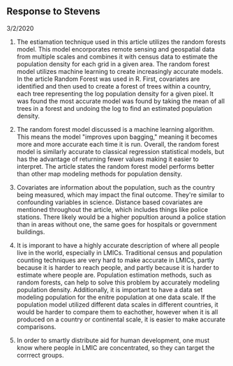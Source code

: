 ## Response to Stevens
3/2/2020

1) The estiamation technique used in this article utilizes the random forests model. This model encorporates remote sensing and geospatial
data from multiple scales and combines it with census data to estimate the population density for each grid in a given area. The
random forest model utilizes machine learning to create increasingly accurate models. In the article Random Forest was used in R. First,
covariates are identified and then used to create a forest of trees within a country, each tree representing the log population density
for a given pixel. It was found the most accurate model was found by taking the mean of all trees in a forest and undoing the log to
find an estimated population density.

2) The random forest model discussed is a machine learning algorithm. This means the model "improves upon bagging," meaning it becomes
more and more accurate each time it is run. Overall, the random forest model is similarly accurate to classical regression statistical
models, but has the advantage of returning fewer values making it easier to interpret. The article states the random forest model
performs better than other map modeling methods for population density.

3) Covariates are information about the population, such as the country being measured, which may impact the final outcome. They're similar
to confounding variables in science. Distance based covariates are mentioned throughout the article, which includes things like police stations. There likely would be a higher popultion around a police station than in areas without one, the same goes for hospitals or government buildings.

4) It is imporant to have a highly accurate description of where all people live in the world, especially in LMICs. Traditional census and population counting techniques are very hard to make accurate in LMICs, partly because it is harder to reach people, and partly because it is harder to estimate where people are. Population estimation methods, such as random forests, can help to solve this problem by accurately modeling population density. Additionally, it is important to have a data set modeling population for the enitre population at one data scale. If the population model utilized different data scales in different countries, it would be harder to compare them to eachother, however when it is all produced on a country or continental scale, it is easier to make accurate comparisons.

5) In order to smartly distribute aid for human development, one must know where people in LMIC are concentrated, so they can target the corrrect groups. 
